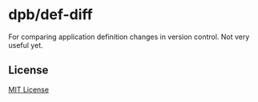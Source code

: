 dpb/def-diff
============

For comparing application definition changes in version control. Not very useful yet.


License
-------

[MIT License](./LICENSE)
